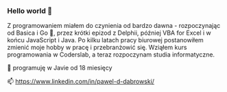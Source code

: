 ### Hello world 👋

Z programowaniem miałem do czynienia od bardzo dawna - rozpoczynając od Basica i Go 🐢, przez krótki epizod z Delphii, później VBA for Excel i w końcu JavaScript i Java. Po kilku latach pracy biurowej postanowiłem zmienić moje hobby w pracę i przebranżowić się. Wziąłem kurs programowania w Coderslab, a teraz rozpoczynam studia informatyczne.

🔭 programuję w Javie od 18 miesięcy

📫 https://www.linkedin.com/in/pawel-d-dabrowski/

<!--
**PawelDabrowski83/PawelDabrowski83** is a ✨ _special_ ✨ repository because its `README.md` (this file) appears on your GitHub profile.

Here are some ideas to get you started:

- 🔭 I’m currently working on ...
- 🌱 I’m currently learning ...
- 👯 I’m looking to collaborate on ...
- 🤔 I’m looking for help with ...
- 💬 Ask me about ...
- 📫 How to reach me: ...
- 😄 Pronouns: ...
- ⚡ Fun fact: ...
-->
